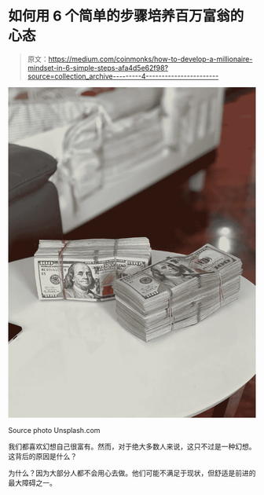 # 如何用 6 个简单的步骤培养百万富翁的心态

> 原文：<https://medium.com/coinmonks/how-to-develop-a-millionaire-mindset-in-6-simple-steps-afa4d5e62f98?source=collection_archive---------4----------------------->

![](img/2ed895664322ba65692e1e7b9c445da7.png)

Source photo Unsplash.com

我们都喜欢幻想自己很富有。然而，对于绝大多数人来说，这只不过是一种幻想。这背后的原因是什么？

为什么？因为大部分人都不会用心去做。他们可能不满足于现状，但舒适是前进的最大障碍之一。